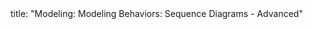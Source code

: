<frontmatter>
title: "Modeling: Modeling Behaviors: Sequence Diagrams - Advanced"
</frontmatter>

<include src="navbar.md" boilerplate />

<include src="unit-inPage-asFlat.md" boilerplate />